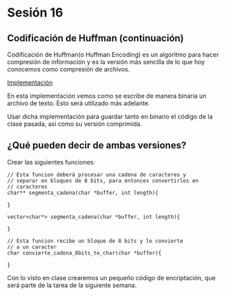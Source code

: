 # Sesión 16

## Codificación de Huffman (continuación)

Codificación de Huffman(o Huffman Encoding) es un algoritmo para hacer compresión de información y es la versión más sencilla de lo que hoy conocemos como compresión de archivos.

[Implementación](codigos/clase_16_practica_01.cpp)


En esta implementación vemos como se escribe de manera binaria un archivo de texto. Esto será utilizado más adelante.

Usar dicha implementación para guardar tanto en binario el código de la clase pasada, asi como su versión comprimida.

## ¿Qué pueden decir de ambas versiones?

Crear las siguientes funciones:

```
// Esta funcion deberá procesar una cadena de caracteres y
// separar en bloques de 8 bits, para entonces convertirlos en
// caracteres 
char** segmenta_cadena(char *buffer, int length){

}
```
```
vector<char*> segmenta_cadena(char *buffer, int length){

}
```


```
// Esta funcion recibe un bloque de 8 bits y lo convierte 
// a un caracter
char convierte_cadena_8bits_to_char(char *buffer){

}
```


Con lo visto en clase crearemos un pequeño código de encriptación, que será parte de la tarea de la siguiente semana.
